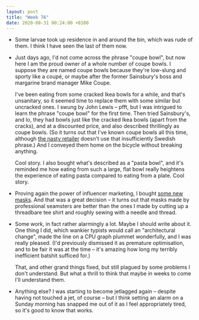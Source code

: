 ```yaml
---
layout: post
title: "Week 76"
date: 2020-08-31 00:24:00 +0100
---
```


- Some larvae took up residence in and around the bin, which was rude of them. I think I have seen the last of them now. 

- Just days ago, I'd not come across the phrase "coupe bowl", but now here I am the proud owner of a whole number of coupe bowls. I suppose they are named coupe bowls because they're low-slung and sporty like a coupé, or maybe after the former Sainsbury's boss and margarine brand manager Mike Coupe.

  I've been eating from some cracked Ikea bowls for a while, and that's unsanitary, so it seemed time to replace them with some similar but uncracked ones. I swung by John Lewis – pfft, but I was intrigued to learn the phrase "coupe bowl" for the first time. Then tried Sainsbury's, and lo, they had bowls just like the cracked Ikea bowls (apart from the cracks), and at a discounted price, and also described thrillingly as coupe bowls. (So it turns out that I've known coupe bowls all this time, although [the nasty retailer](https://www.dailyrecord.co.uk/news/scottish-news/staff-ikea-glasgow-threaten-strike-22589956) doesn't use that insufficiently Swedish phrase.) And I conveyed them home on the bicycle without breaking anything.

  Cool story. I also bought what's described as a "pasta bowl", and it's reminded me how eating from such a large, flat bowl really heightens the experience of eating pasta compared to eating from a plate. Cool story.

- Proving again the power of influencer marketing, I bought [some new masks](https://masachuka.com/shop/).
  And that was a great decision – it turns out that masks made by professional seamsters are better than the ones I made by cutting up a threadbare tee shirt and roughly sewing with a needle and thread.

- Some work, in fact rather alarmingly a lot. Maybe I should write about it. One thing I did, which wankier typists would call an "architectural change", made the line on a CPU graph plummet wonderfully, and I was really pleased. (I'd previously dismissed it as premature optimisation, and to be fair it was at the time – it's amazing how long my terribly inefficient batshit sufficed for.)
  
  That, and other grand things fixed, but still plagued by some problems I don't understand. But what a thrill to think that maybe in weeks to come I'll understand them.

- Anything else? I was starting to become jetlagged again – despite having not touched a jet, of course – but I think setting an alarm on a Sunday morning has snapped me out of it as I feel appropriately tired, so it's good to know that works.
